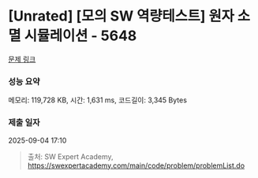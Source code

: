 # [Unrated] [모의 SW 역량테스트] 원자 소멸 시뮬레이션 - 5648 

[문제 링크](https://swexpertacademy.com/main/code/problem/problemDetail.do?contestProbId=AWXRFInKex8DFAUo) 

### 성능 요약

메모리: 119,728 KB, 시간: 1,631 ms, 코드길이: 3,345 Bytes

### 제출 일자

2025-09-04 17:10



> 출처: SW Expert Academy, https://swexpertacademy.com/main/code/problem/problemList.do